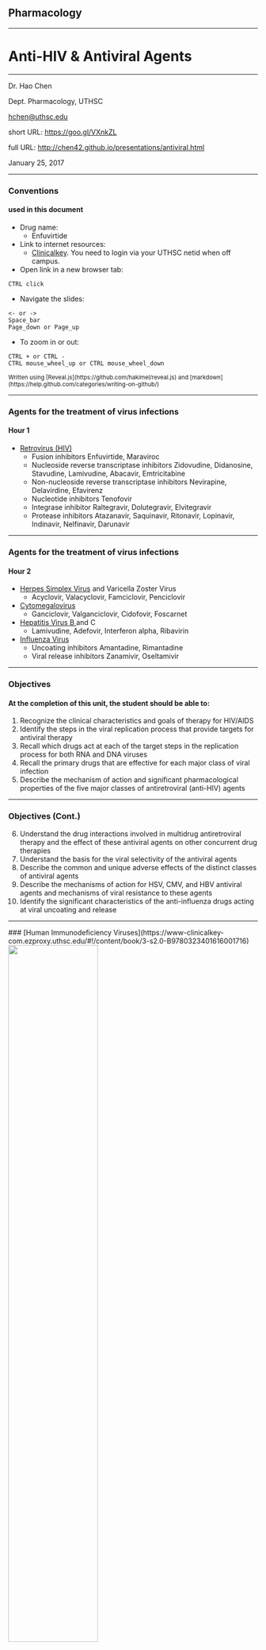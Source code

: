 ## Pharmacology 
----
# Anti-HIV & Antiviral Agents
----

Dr. Hao Chen 

Dept. Pharmacology, UTHSC

hchen@uthsc.edu

short URL: https://goo.gl/VXnkZL

full URL: http://chen42.github.io/presentations/antiviral.html

January 25, 2017

---

### Conventions 
#### used in this document 


* Drug name: 
	* <span id="drug">Enfuvirtide</span>
* Link to internet resources: 
	* [Clinicalkey](https://www-clinicalkey-com.ezproxy.uthsc.edu/#!/). You need to login via your UTHSC netid when off campus. 
* Open link in a new browser tab:
```
CTRL click
```
* Navigate the slides:
```
<- or -> 
Space_bar 
Page_down or Page_up 
```
* To zoom in or out:
``` 
CTRL + or CTRL -
CTRL mouse_wheel_up or CTRL mouse_wheel_down 
```

<small>
Written using [Reveal.js](https://github.com/hakimel/reveal.js) and [markdown](https://help.github.com/categories/writing-on-github/)
</small>


---
### Agents for the treatment of virus infections 
#### Hour 1 
* <a href="#/hiv">Retrovirus (HIV)</a>
	* Fusion inhibitors <span id="drug">Enfuvirtide, Maraviroc</span>
	* Nucleoside reverse transcriptase inhibitors <span id="drug">Zidovudine, Didanosine, Stavudine, Lamivudine, Abacavir, Emtricitabine</span>
	* Non-nucleoside reverse transcriptase inhibitors <span id="drug">Nevirapine, Delavirdine, Efavirenz</span>
	* Nucleotide inhibitors <span id="drug">Tenofovir</span>
	* Integrase inhibitor <span id="drug">Raltegravir, Dolutegravir, Elvitegravir </span>
	* Protease inhibitors <span id="drug"> Atazanavir, Saquinavir, Ritonavir, Lopinavir, Indinavir, Nelfinavir, Darunavir </span> 


---
### Agents for the treatment of virus infections 
#### Hour 2 
* <a href="#/hsv">Herpes Simplex Virus</a> and Varicella Zoster Virus
	* <span id="drug">Acyclovir, Valacyclovir, Famciclovir, Penciclovir</span>
* <a href="#/cmv">Cytomegalovirus</a>
	* <span id="drug">Ganciclovir, Valganciclovir, Cidofovir, Foscarnet</span>
* <a href="#/hbv">Hepatitis Virus B </a>and C
	* <span id="drug"> Lamivudine, Adefovir, Interferon alpha, Ribavirin</span>
* <a href="#/flu">Influenza Virus </a>
	* Uncoating inhibitors <span id="drug"> Amantadine, Rimantadine</span>
	* Viral release inhibitors <span id="drug"> Zanamivir, Oseltamivir</span>


---
### Objectives

#### At the completion of this unit, the student should be able to:
1. Recognize the clinical characteristics and goals of therapy for HIV/AIDS
2. Identify the steps in the viral replication process that provide targets for antiviral therapy
3. Recall which drugs act at each of the target steps in the replication process for both RNA and DNA viruses
4. Recall the primary drugs that are effective for each major class of viral infection
5. Describe the mechanism of action and significant pharmacological properties of the five major classes of antiretroviral (anti-HIV) agents


---
### Objectives (Cont.)

6. Understand the drug interactions involved in multidrug antiretroviral therapy and the effect of these antiviral agents on other concurrent drug therapies
7. Understand the basis for the viral selectivity of the antiviral agents
8. Describe the common and unique adverse effects of the distinct classes of antiviral agents
9. Describe the mechanisms of action for HSV, CMV, and HBV antiviral agents and mechanisms of viral resistance to these agents 
10. Identify the significant characteristics of the anti-influenza drugs acting at viral uncoating and release


---
<section id="hiv">
### [Human Immunodeficiency Viruses](https://www-clinicalkey-com.ezproxy.uthsc.edu/#!/content/book/3-s2.0-B9780323401616001716)
<img src="./images/antiviral/shutterstock_hiv.png" width=60%>

<div id="greyText">
single, positive strand RNA 
<br>
HIV-1 widely distributed, more pathogenic | HIV-2 restricted to Central and West africa
</div>
---

### [AIDS background](https://www-clinicalkey-com.ezproxy.uthsc.edu/#!/content/book/3-s2.0-B978044306752550003X)

1. **Primary infection.** About 90% of patients develop a flu-like illness, which coincides with [seroconversion](https://aidsinfo.nih.gov/education-materials/glossary/648/seroconversion), between 2 and 4 weeks post exposure. Symptoms include, fever, night sweats, sore throat, [lymphadenopathy](https://www-clinicalkey-com.ezproxy.uthsc.edu/#!/content/book/3-s2.0-B978070205035000014X?scrollTo=%23hl0001753), diarrhea. The illness is self-limiting.
2. **Asymptomatic phase.** Of variable duration, from 2 to 10 years. Patients are clinically well, but infectious.
3. **Acquired Immunodeficiency Syndrome (AIDS).** Features:
	* Constitutional disease: 
		* fever, diarrhea, weight loss, skin rashes.
	* Immunodeficiency: 
		* increased susceptibility to [opportunistic infections](https://www-clinicalkey-com.ezproxy.uthsc.edu/#!/content/book/3-s2.0-B978141603618010044X?scrollTo=%23hl0002499)	
	* Neurological disease:
		* [dementia](https://www.ncbi.nlm.nih.gov/pubmed/24938216), [myelopathy](https://www-clinicalkey-com.ezproxy.uthsc.edu/#!/content/book/3-s2.0-B9780323287821004329?scrollTo=%23hl0000547), [peripheral neuropathy](https://www-clinicalkey-com.ezproxy.uthsc.edu/#!/content/book/3-s2.0-B9780323032759100121?scrollTo=%23hl0000789)	
	* Rare malignancies:
		* [Kaposi sarcoma](https://www.clinicalkey.com/#!/content/book/3-s2.0-B9780323401616001431?scrollTo=%23hl0000286), 
		[oral hairy leukoplakia](https://www.clinicalkey.com/#!/content/book/3-s2.0-B9781455750177003779?scrollTo=%23hl0000151), 
		or [lymphoma](https://www.clinicalkey.com/#!/content/book/3-s2.0-B9781455746965000117?scrollTo=%23hl0001298)	

---
### Typical course of an untreated HIV patient

<img src="./images/antiviral/hiv_untreated.png" width=70%>


---
### Current [guideline](https://aidsinfo.nih.gov/guidelines/html/1/adult-and-adolescent-treatment-guidelines/0/)

for

#### The Initiation of Antiretroviral Therapy 

Last updated January 28, 2016

* Antiretroviral therapy (ART) is recommended for all HIV-infected individuals, regardless of CD4 T lymphocyte cell count, to reduce the morbidity and mortality associated with HIV infection (AI) and to
 prevent HIV transmission (AI).
* On a case-by-case basis, ART may be deferred because of clinical and/or psychosocial factors, but therapy should be initiated as soon as possible.

<small>Rating of Recommendations: A = Strong; B = Moderate; C = Optional </small>
<small>Rating of Evidence: I = Data from randomized controlled trials;</small>


[HAART - cART - ART](https://www.verywell.com/cart-hiv-combination-antiretroviral-therapy-48921)

---
### [HIV Lifecycle](https://en.wikipedia.org/wiki/Discovery_and_development_of_HIV-protease_inhibitors#Life_cycle_of_HIV)
![](./images/antiviral/hiv_replication_narrow.png)
1. *Initiation*: attachment, penetration, uncoating
2. *Replication*: genome synthesis, RNA production, protein synthesis
3. *Release*: assembly, maturation, exit from cell
---

### HIV Life Cycle 

<iframe width="600" height="400" src="https://www.youtube.com/embed/eS1GODinO8w" frameborder="0" allowfullscreen></iframe>


---
### Fusion inhibitors
[Enfuvirtide (Fuzeon, T20)](https://www-clinicalkey-com.ezproxy.uthsc.edu/#!/content/drug_monograph/6-s2.0-2752)


<div id="left50"> 
**[Structure](https://www.drugbank.ca/drugs/DB00109)**
<Br>
	Enfuvir<font color="darkred">tide</font> is a 36 amino acid synthetic pep<font color="darkred">tide</font>. 
	
<p>

**Mechanism of action** <br>
	Binds to [gp41](https://en.wikipedia.org/wiki/Gp41#Function) of the viral envelope; prevents conformational change and impedes the fusion of the viral and host cell membranes. 
</div>

<div id="right50">

![](./images/antiviral/coreceptor.jpg)

</div>	

<div id="full"> 

** Recommendations for use** <br>

Not part of 1st line ART (due to the self-injection method, injection site reaction, and high cost). Reserved as salvage therapy for treatment resistant patients. Prophylasis after occupational HIV exposure. 

</div>

---
### Enfuvirtide 
* [ADME](https://en.wikipedia.org/wiki/ADME)
	* Administered subcutaneously (synthetic peptide)
	* Bound to plasma protein
	* Metabolized by proteolytic hydrolysis
	* T&frac12; = 4 h 
* Adverse effect
	* Injection-site pain or infection 
	* Hypersensitivity reaction (rash, fever, peripheral edema, acute respiratory distress, etc.) 
	* Initial report of increased bacterial pneumonia (but no longer significant after adjusting for monitoring duration)
* Resistance 
	* gp41 mutations may develop when drug is given at suboptimal doses as monotherapy; No cross-resistance with other HIV Agents
	* Ineffective for HIV-2


---
### Fusion inhibitors

[Maraviroc (<font color="orange">Sel</font>z<font color="darkred">entry</font>) ](https://www-clinicalkey-com.ezproxy.uthsc.edu/#!/content/drug_monograph/6-s2.0-3567)


<div id="right50">

![](./images/antiviral/coreceptor.jpg)

</div>	

<div id="left50">
**Mechanism of action** <br>

[Chemokine](https://www.ncbi.nlm.nih.gov/pubmed/7548618) receptor 5 antagonist<br>
Binds to CCR5 co-receptor<br>
Prevents virus from entering the host cell <br>
<p> 
**ADME** <br>
	Oral<br>
	Substrate for both [CYP3A4](https://en.wikipedia.org/wiki/CYP3A4#Function) and [P-glycoprotein](https://en.wikipedia.org/wiki/P-glycoprotein) <br>
	T&frac12;=14~18 h<br>
	Both urine and feces
</div>

---
### Maraviroc (Selzentry)
 
* Indication
	* Treatment of CCR5-tropic HIV-1 (not CXCR4)
	* Coreceptor (i.e. CCR5 vs CXCR4) tropism assay must be performed 
	* In combination for patients failing other antiretroviral drugs
* Adverse effects
	* Rash
	* Elevated hepatic enzyme, hepatitis 
	* Systemic allergic reaction, cough, fever 
	* Myocardial infarction or ischemia (1.3%) 
* Drug interactions
	* CYP3A inhibitors or inducers
		* Reduce dosage when <span id="drug"> ritonavir </span> or <span id="drug"> cobicistat </span> is coadministered 
		* Increase dosage with <span id="drug"> efavirenz </span> 

---
### [Nucleoside Reverse Transcriptase Inhibitors (NRTIs)](https://www-clinicalkey-com.ezproxy.uthsc.edu/#!/content/book/3-s2.0-B9781455702824000435?scrollTo=%23hl0000874)

* NRTIs
	* <span id="drug">Zidovudine</span> (Retrovir, azidothymidine [ZVD], Apo-Zidovudine, Novo-AZT)
	* <span id="drug">Stavudine</span> (Zerit, D4T)
	* <span id="drug">Didanosine</span> (Videx, dideoxyinosine, ddI)
	* <span id="drug">Abacavir</span> (Ziagen, ABC)
	* <span id="drug">Lamivudine</span> (Epivir, 3TC)
	* <span id="drug">Emtricitabine</span> (Emtriva, FTC)

---
### Mechanisms of Action - NRTIs 

<div id="right50">
<img align="right" src ="./images/antiviral/hiv_NRT.png" width=80%> 
</div>
<div id="left50">
* Analogs of naturally occurring nucleosides
* Converted to their active triphosphate metabolites (i.e. a nucleotide) by host cell kinases
* Competitive inhibitor of viral reverse transcriptase
* Cause DNA chain termination 
* Also inhibit host cell DNA polymerase
</id>


---
### mechanism of action - NRTIs 
<iframe width="560" height="315" src="https://www.youtube.com/embed/cC9kyoAo1ac?start=30&list=PLMO1589WRspykVPiy6SgKi3OPKbe9b0El" frameborder="0" allowfullscreen></iframe>


---
### NRTIs

* [Zidovudine](https://www-clinicalkey-com.ezproxy.uthsc.edu/#!/content/drug_monograph/6-s2.0-653) (ZDV, AZT), [Stavudine](https://www-clinicalkey-com.ezproxy.uthsc.edu/#!/content/drug_monograph/6-s2.0-573) 
	* Analogs of pyrimidine nucleoside (T) 
	* Phosphorylated to active triphosphate forms
	* Competes with deoxythymidine triphosphate for incorporation into DNA
* [Didanosine](https://www-clinicalkey-com.ezproxy.uthsc.edu/#!/content/drug_monograph/6-s2.0-186) (ddI)
	* Analog of purine nucleosides (A, G)
	* Active 2',3'-dideoxyadenosine 5'-triphosphate (ddATP) competes with cellular deoxyadenosine triphosphate for incorporation into viral DNA
* [Lamivudine ](https://www-clinicalkey-com.ezproxy.uthsc.edu/#!/content/drug_monograph/6-s2.0-339) (3TC), [Emtricitabine](https://www-clinicalkey-com.ezproxy.uthsc.edu/#!/content/drug_monograph/6-s2.0-2465) 
	* Analogs of pyrimidine nucleoside (C)
* [Abacavir](https://www-clinicalkey-com.ezproxy.uthsc.edu/#!/content/drug_monograph/6-s2.0-2332)
	* Analog of purine nucleosides (G) 


---
### Nucleoside Reverse Transcriptase Inhibitors (NRTIs)
* Indications
	* First line treatment of HIV infection as components of ART 
	* Prevent acute infection of susceptible cells
	* Little effect on cells already infected by HIV
	* <span id="drug"> Zidovudine </span> 
		* Only NRTI shown to reduce perinatal HIV transmission
* Resistance
	* Drugs select for different mutations of the reverse transcriptase gene at the level of specific codons 


---
### Pharmacological Properties of NRTIs
* Good oral absorption
* Crosses blood-brain barrier
* Metabolism plays limited role in clearance 
* Excreted unchanged in urine, except:
	* <span id="drug"> Zidovudine </span> is metabolized to glucoronide
	* <span id="drug"> Abacavir </span> metabolized by alcohol dehydrogenase
* <span id="drug"> Didanosine </span> is acid labile
	* Take 1/2 h before or 2 h after meals
	* Choose extended release formulation 
	* Others taken without regard to meals
	

---
<section id="nrtipk">
### Pharmacokinetics of NRTIs

| Parameter | Zidovudine | Lamivudine | Stavudine | Didanosine | Abacavir |
|---|---|---|---|---|---|
|Oral bioavailability, %| 60 | 80 | 80-90| 40 | > 70 | 
|Effect of meals on AUC| &darr; 24 (high fat) | &mdash; | &mdash; | &darr; 50% (acidity) | &mdash; | 
|Plasma t&frac12; emlim, h| 0.8-1.9 | 5-7 | 1.4 | 1.0 | 0.8-1.5| 
|Intracellular T&frac12;elim, triphosphate, h| 3-4 | 12 | 3.5 | 8-24 | 3 | 
|Plasma protein binding, %| 20-38 | < 35 | < 5 | < 5 | 50 | 
|Metabolism, %| 60-80 <br> glucuronidation | 20-30 | 80 | 50 <br>(purine metabolism) | > 80 | 
|Renal excretion, %, parent drug| 15 | 70 | 40 | 20-50 | < 5 |
||

AUC, area under plasma conc.-time curve; T&frac12;elim, half-life of elimination; &darr;, decrease; &mdash;, no effect 

---

### Adverse Effects of NRTIs
* Common toxicities
	* Rash; Gastrointestinal distress
	* [Lactic acidosis](https://aidsinfo.nih.gov/education-materials/fact-sheets/22/68/hiv-and-lactic-acidosis), [hepatic steatosis](http://medical-dictionary.thefreedictionary.com/Hepatic+steatosis) 
		* higher incidence with <span id="drug"> stavudine 
	* [Lipodystrophy](https://www.ncbi.nlm.nih.gov/PubMed/10509567): fat loss and/or buildup or both. 
		* Including central obesity, dorsocervical fat enlargement ([buffalo hump](https://www.clinicalkey.com/#!/content/medline/2-s2.0-9525364), peripheral wasting, accumulation of facial fat, [lipomas](http://www.mayoclinic.org/diseases-conditions/lipoma/basics/definition/con-20024646), breast enlargement, [gynecomastia](http://www.mayoclinic.org/diseases-conditions/gynecomastia/home/ovc-20257576)
		* Most common with <span id="drug"> stavudine </span> and <span id="drug"> zidovudine </span> 

---

### <a href="#/adverse/">Adverse Effects </a>of NRTIs
 
* Unique toxicities
	* <span id="drug">Zidovudine</span>: bone marrow suppression; anemia, neutropenia; myopathy (mt DNA); 
	* <span id="drug">Didanosine</span>: pancreatitis, exacerbates peripheral neuropathy 
	* <span id="drug">Stavudine </span>: pancreatitis, exacerbates peripheral neuropathy
		* avoid co-administration with didanosine or zidovudine 
	* <span id="drug">Abacavir</span>: hypersensitivity reaction due to genetic predisposition (multi-organ autoimmune response, potentially life threatening) 
		* HLA-B\*5701 screening before starting therapy
	* <span id="drug"> Emtricitabine </span>: psychiatir reactions, depression, dizziness, insomnia



---

### Drug Interactions of NRTIs
 
* <span id="drug"> Zidovudine </span> 
	* Avoid co-administration bone marrow suppressive drugs
		* <span id="drug">Ganciclovir, interferon alpha, dapsone, flucytosine, vincristine, vinblastine</span>
	* Antagonism with <span id="drug">Stavudine</span> [PubMed](https://www.ncbi.nlm.nih.gov/pubmed/10882616)
* <span id="drug"> Didanosine </span>
	* Some drugs can augment the neuropathy and pancreatitis 
		* <span id="drug">Ethambutol, isoniazid, vincristine, cis-platin </span>
		* <span id="drug">Stavudine </span>
	* Avoid use of <span id="drug"> didanosine </span> with <span id="drug"> stavudine / tenofovir </span> due to an increased toxicity risk and higher rates of early [virologic failure](https://aidsinfo.nih.gov/education-materials/glossary/879/virologic-failure) | [details](https://aidsinfo.nih.gov/guidelines/html/1/adult-and-adolescent-arv-guidelines/15/virologic-failure)
	* <span id="drug">Ganciclovir </span> increases plasma concentration; monitor for toxicity 
	* <span id="drug">Methadone </span> decreases plasma levels by ~60%; dosage adjustment needed


---

### Drug Interactions of NRTIs

* <span id="drug"> Stavudine </span> 
	* Augment the neuropathy and pancreatitis with <span id="drug"> didanosine, Bortezomib </span>(myeloma), <span id="drug"> Zalcitabine </span> 
	* <span id="drug"> Zidovudine </span> inhibits the phosphorylation of <span id="drug"> stavudine </span> . For women receiving a stavudine-containing regimen, discontinue stavudine during labor while intravenous zidovudine is being administered.
* <span id="drug"> Abacavir </span> 
	* Ethanol significantly increases plasma levels (alcohol dehydrogenase)

---

### NRTIs in brief

* Indications 
	* First line treatment of HIV as part of ART
* Mechanism of action 
	* Inhibit viral reverse transcriptase
* Resistance 
	* Mutations in reverse transcriptase gene
* ADME 
	* Well absorbed by the GI tract; good oral bioavailability
	* Excreted unchanged by the kidney; except
		* <span id="drug"> zidovudine </span> (metabolized into glucoronide)
		* <span id="drug"> Abacavir </span> (metabolized by alcohol dehydrogenase)

---

### NRTIs in brief
* Adverse effects
	* All cause GI distress
	* Lactic acidosis with hepatic steatosis due to mitochondrial toxicity 
* Drug-Drug interactions
	* Can be severe due to synergistic effects on myelosuppression and peripheral neuropathy

---
### Nucleo<font color="darkorange">t</font>ide Reverse Transcriptase Inhibitor

[Tenofovir disoproxil (Viread)](https://www-clinicalkey-com.ezproxy.uthsc.edu/#!/content/drug_monograph/6-s2.0-2477)

* Properties
	* <span id="drug"> Tenofovir disoproxil </span> is a prodrug. It is hydrolyzed to release tenofovir
	* Tenofovir is an analogue of adenosine- <font color="darkorange">5'-monophosphate </font>
	* Requires two intracellular phosphorylation steps for activation
	* Weak inhibitor of mammalian DNA and mt polymerase
	* Included in many first-line ART regimens
	* Also indicated for hepatitis B 
* Mechanism of action
	* Inhibits viral reverse transcriptase by chain termination
* Resistance
	* Does not select new mutations
	* Cross resistance with preexisting <span id="drug"> zidovudine </span> associated mutations
	* Not effected by <span id="drug"> lamivudine-abacavir </span> associated mutations

---
### Tenofovir

* Administration
	* Once daily dosing
	* Increased bioavailability taken with a high fat meal
* Metabolism
	* Substrate of P-glycoprotein 
	* Not substrate for P450
	* T&frac12; = 17 h 
* Adverse effect 
	* Most commonly in clinical trials: nausea, vomiting, diarrhea, [flatulence](https://www-clinicalkey-com.ezproxy.uthsc.edu/#!/content/book/3-s2.0-B9781455770052000676?scrollTo=%23hl0000349), abdominal pain, dyspepsia, and anorexia with weight loss.
	* Increases <span id="drug"> didanosine </span> concentration: pancreatitis and neuropathy.
	* Exacerbates renal impairment 


---
### tenofovir disoproxil and emtricitabine
#### (Truvada)

* Better than Abacavir-Lamivudine for initial therapy 
	* Extending time to virologic failure and first adverse event 
	* [NEJM Dec 3 2009](https://www.ncbi.nlm.nih.gov/pubmed/?term=19952143)
* Effective as antiretroviral chemoprophylaxis before exposure
	* [NEJM Dec 30 2010](https://www.ncbi.nlm.nih.gov/pubmed/21091279)
* <a href="#/recommend">Recommended for treatment naive patients</a>
---

### Non Nucleoside Reverse Transcriptase Inhibitors (NNRTIs)

[Delavirdine (Rescriptor)](https://www.clinicalkey.com/#!/content/drug_monograph/6-s2.0-700)
 || [Nevirapine (Viramune)](https://www.clinicalkey.com/#!/content/drug_monograph/6-s2.0-432)
|| [Efavirenz (Sustiva)](https://www.clinicalkey.com/#!/content/drug_monograph/6-s2.0-2244)

* Indications
	* HIV-1 infections
		* Do not have significant activity against HIV-2
* Mechanism of action
	* Bind directly to a hydrophobic pocket of the reverse transcriptase 
	* Induce conformational change in active site and block enzyme activity
	* Do not require intracellular phosphorylation for activity
* Resistance
	* Resistant HIV emerges rapidly when used as monotherapy.
	* Each drug selects for different mutations of the RT gene at the level of specific codons. 

---

### NNRTIs

<iframe width="560" height="315" src="https://www.youtube.com/embed/RUUyd5bE9vQ?start=93&stop=150" frameborder="0" allowfullscreen></iframe>

---

### NNRTIs

* ADME
	* Excellent oral absorption.
	* Highly bound to plasma proteins.
	* Metabolized by the cytochrome P-450 system
		* Drug interactions are significant
	* Excreted through the urines as glucuronide conjugates. 
	* <span id="drug"> Delavirdine </span>: CYP3A4 inhibitor
		* Increases PIs, rifabutin, clarithromycin, methadone and ethinyl estradiol plasma levels
	* <span id="drug"> Efavirenz </span> and <span id="drug"> Nevirapine </span>: CYP3A4 inducer
		* Reduces PIs, rifabutin, clarithromycin, methadone and ethinyl estradiol plasma levels


---

### NNRTIs Pharmacokinetics

|Parameter| DELAVIRDINE | NEVIRAPINE\* | EFAVIRENZ\*| 
|---|---|---|---|
|Oral bioavailability, % | 85 | 90 | 50 | 
|Plasma T&frac12; elim h | 2-11 | 25-30 | 40-50|
|Plasma protein binding, % | 98 | 60 | 99| 
|Metabolism | Hepatic | Hepatic | Hepatic | 
|Renal excretion, parent drug, % | < 3 | < 3 | < 3|
|Autoinduction of metabolism | No | Yes | Yes |
|CYP3A modulation | Inhibitor | Inducer | Inducer 
||
\* values after multible doses. T&frac12; elim, half-life of elimination 


---
### <a href="#/adverse">Adverse effects</a> of NNRTIs

* Common toxicities
	* Maculopapular rashes in the trunk and extremities
* Unique toxicities 
	* <span id="drug"> Nevirapine </span> 
		* Fever, fatigue, headache, drowsiness, nausea
		* Hepatotoxicity 	
			* elevated liver enzymes 
			* fulminant cholestatic hepatitis, hepatic necrosis, and hepatic failure
	* <span id="drug"> Efavirenz </span> 
		* Penetrate the blood brain barrier 
		* Neuropsychiatric (headache, dizziness, abnormal dreams, psychosis, suicidal ideation)
		* Teratogenic in nonhuman primates ([Pregnancy Category D](https://en.wikipedia.org/wiki/Pregnancy_category))
		* Hepatotoxicity 
 
---
### NNRTIs in brief

* Indications
	* Treatment of HIV infection as part of combination therapy
	* Not effective against HIV-2
* Mechanism of action 
	* Inhibit viral reverse transcriptase
* Resistance
	* Mutations in viral reverse transcriptase
* ADME
	* Well absorbed by the GI tract
	* Good oral bioavailability
	* Metabolized in the liver 	
	* Excreted in the urine as glucoronidated metabolites
* Adverse effects
	* All NNRTIs cause rash

---
### Integrase Inhibitor

[Raltegravir (Isentress)](https://www-clinicalkey-com.ezproxy.uthsc.edu/#!/content/drug_monograph/6-s2.0-3572)  || [Dolutegravir (Tivicay)](https://www-clinicalkey-com.ezproxy.uthsc.edu/#!/content/drug_monograph/6-s2.0-3823) || [Elvitegravir (Vitekta)](https://www-clinicalkey-com.ezproxy.uthsc.edu/#!/content/drug_monograph/6-s2.0-3928)

<div id="right20">
![](./images/antiviral/hiv_integration.png)
</div>
<div id="left80">
**Mechanism of action**<br>
	Inhibits HIV-1 integrase enzyme <br>
	Prevents insertion of viral DNA into host genome <p>
**ADME**<br>
	Oral <br>
	Glucuronidation and by CYP3A<br>
	Feces and urine <p>
**Resistance**<br>
	<span id="drug"> Dolutegravir </span> has less resistance overlap with <span id="drug"> Raltegravir </span> than does <span id="drug"> elvitegravir </span> . 
</div>
---
### Integrase Inhibitor 

* Indication
	* <span id="drug"> Dolutegravir </span> or <span id="drug"> Elvitegravir </span> is <a href="#/recommend">recommended</a> for naive patients as part of combination ART 
* Adverse effects
	* Diarrhea, nausea, headache, and fever
	* Hypersensitivity to <span id="drug"> Dolutegravir </span> include serious rash, blisters/peeling of skin, hepatitis, facial edema, angioedema, difficulty breathing, or eosinophilia.
* Drug interactions
	* Not inducer, inhibitor or substrate of CYP3A4
	* Metabolized by UDP glucuronosyltransferase (UGT)
	* <span id="drug"> Rifampin </span> (antibiotic) induces UGT, thus requires higher <span id="drug"> Raltegravir / Dolutegravir </span> dose


---
### Protease Inhibitors, PIs
<div id="left50">
[Indi<u>navir</u> (Crixivan)](https://www-clinicalkey-com.ezproxy.uthsc.edu/#!/content/book/3-s2.0-B9780323401616001303?scrollTo=%23hl0001350)
<br>
[Nelfi<u>navir</u> (Viracept)](https://www.clinicalkey.com/#!/content/drug_monograph/6-s2.0-764)
<br>
[Saqui<u>navir</u> (Fortovase)](https://www.clinicalkey.com/#!/content/drug_monograph/6-s2.0-556)
<br>
[Fosampre<u>navir</u> (Lexiva)](https://www-clinicalkey-com.ezproxy.uthsc.edu/#!/content/book/3-s2.0-B9780323401616001303?scrollTo=%23hl0001368)
<br>
[Rito<u>navir</u> (Norvir)](https://www.clinicalkey.com/#!/content/drug_monograph/6-s2.0-551)
<br>
[Daru<u>navir</u> (Prezista)](https://www-clinicalkey-com.ezproxy.uthsc.edu/#!/content/drug_monograph/6-s2.0-3515)

<br>
PIs can be peptidomimetic (structural similarities to the cleavage site of HIV polyproteins) or not (<span id="drug"> nelfinavir </span> ).
</div>

<div id="right50">
<iframe width="560" height="315" src="https://www.youtube.com/embed/MK2r8J7SCSg?start=20&amp;stop=60" frameborder="0" allowfullscreen></iframe>
</div>


---
### Protease Inhibitors
* Indications
	* Treatment of HIV as part of combination therapy
	* Most effective ART available
	* Effective in both acutely and chronic HIV-1 infected cells
	* Effective in monocytes and macrophages 
		* Not affected by RT inhibitors
	* Early stages of HIV-1 replication cycle not affected
* Mechanism of Action
	* Selective, competitive inhibitors of HIV proteases
	* Bind reversibly to protease active site
	* Prevent cleavage of polyprotein and block viral maturation
* Resistance
	* Each drug selects for different mutations in protease gene at level of specific codons
 
---
### Protease inhibitors

* ADME
	* Oral absorption varies
	* Bind extensively to plasma proteins
	* Metabolized by cytochrome P-450 system
		* Concurrent use of potent P-450 inducer (e.g. <span id="drug"> rifampin </span> ) leads to decreased PI concentration
	* Renal excretion is minimal
		* No adjustments needed for renal dysfunctions
	* Potent inhibitors of CYP3A4
		* <span id="drug"> Ritonavir </span> used to increase (i.e. "boost") plasma concentration of other PIs except <span id="drug"> nelfinavir </span> 
		* Toxic adverse effects related to drug accumulation due to PI-mediated inhibition of hepatic P450 system
		 

---
### protease inhibitors 
#### Pharmacokinetics
|Parameter| Amprenavir | Indinavir | Nelfinavir | Ritonavir | Saquinavir | Lopinavir| Darunavir| 
|---|---|---|---|---|---|---|
|Oral bioavailability, % | 35-90 | 60-65 | 20-80|65-70|12|?| 80&dagger;| 
|Effect of meal on AUC|&darr; 21%<br> high fat | &darr; 77% <br>high fat| &uarr; 200-300% | &uarr; 15% <br>capsule | &uarr; 600% | &uarr; 130% high fat| &uarr; 40%|
|Plasma T&frac12;elim, h| 7-11 |1.5-2| 3.5-5|3-5|7-12|6-8| 7-15| 
|Plasma protein binding, %| 90|60|98|98-99| 98|98-99| 95|
|Metabolism|CYP3A4|CYP3A4| CYP3A4 <br> CYP2C19| CYP3A4| CYP3A4| CYP3A4| CYP3A4|
|Autoinduction of metabolism|No |No|Yes|Yes|No|Yes| No| 
|Renal Excreted, % parent drug| < 3 | 11 | 1-2|3.5 |< 3|< 3| 14 |
|Inhibition of CYP3A4|++|++|++|++++|+|+++| ++ |
||

Abbreviation: AUC, area under plasma concentration-time curve; T&frac12;elim, half-life of elimination; &uarr;, increase; &darr; decrease;
<span id="drug"> Saquinavir </span> data refer to soft-gel capsule formulation. 
<span id="drug"> Lopinavir</span> refers to coformulation with <span id="drug"> ritonavir </span> 
<br> &dagger; Coadministered with <span id="drug"> ritonavir </span> 

---

### Protease inhibitors
#### Drug interactions 

* <span id="drug"> Carbamazepine</span> 
	* (treat epilepsy) lower <span id="drug"> indinavir </span> AUC and potentially other PIs
* <span id="drug"> Ketoconazole </span> 
	* (antifugal) upregulates PIs AUC
* <span id="drug"> Sildenafil </span> 
	* (vasodilator) AUC augmented by PIs
* <span id="drug"> Methadone </span>
	* (addiction treatment) AUC reduced by <span id="drug"> ritonavir / lopinavir </span> 
* Oral contraceptive AUC reduced by PIs
	* <span id="drug"> Indinavir </span> is exception


---

### Protease inhibitors
#### Common Adverse Effects
* Hyperlipidemia 
	* May be more dramatic with <span id="drug"> ritonavir </span> due to interference in lipid metabolism. 
* Insulin resistance and diabetes
* [Lipodystrophy](https://www.ncbi.nlm.nih.gov/PubMed/9652687)
	* Including central obesity, dorsocervical fat enlargement ([buffalo hump](https://www.clinicalkey.com/#!/content/medline/2-s2.0-9525364), peripheral wasting, accumulation of facial fat, [lipomas](http://www.mayoclinic.org/diseases-conditions/lipoma/basics/definition/con-20024646), breast enlargement, [gynecomastia](http://www.mayoclinic.org/diseases-conditions/gynecomastia/home/ovc-20257576)
* Elevated liver function
* Possible increased bleeding risk in [hemophilics](https://www-clinicalkey-com.ezproxy.uthsc.edu/#!/content/medical_topic/21-s2.0-1014697)

---

### Protease inhibitors
#### Specific Adverse Effects 
* Ritonavir 
	* Hepatotoxicity at high doses
* Indinavir
	* [Nephrolithiasis/urolithiasis](https://www-clinicalkey-com.ezproxy.uthsc.edu/#!/content/book/3-s2.0-B9780323280488008241): patients should drink 2 liters/day
	* [Alopecia](https://www-clinicalkey-com.ezproxy.uthsc.edu/#!/content/medical_topic/21-s2.0-1014848) 
* Atazanavir
	* Hyperbilirubinemia due to inhibition of UDP glucoronosyl transferase 
		* An enzyme that catalyzes bilirubin conjugation 
		* Jaundice developed in 11% patients during clinical trials

---

### Darunavir

* Achieves faster virologic response than control PIs. 
* <a href="#/recommend">Recommended</a> for treatment-naive patients
* Can be used to treat patients resist to other PIs. 
	* <span id="drug"> darunavir </span> displays a < 10-fold decreased susceptibility against 90% of HIV-1 isolates resistant to <span id="drug"> amprenavir, atazanavir, indinavir, lopinavir, nelfinavir, ritonavir, saquinavir, </span> and/or <span id="drug"> tipranavir </span> . 	
* Must be used in combination in an antiviral regimen.
	* requires an enhancer (i.e. low does <span id="drug"> ritonavir </span> ) 

---

### Protease Inhibitors 
#### in brief

* Indications
	* Treatment of HIV infection as part of combination therapy
* Mechanism of act 
	* Inhibition of HIV protease
* Resistance
	* Mutations of the protease gene 
		*	<span id="drug"> Indinavir, ritonavir </span> and <span id="drug"> lopinavir </span> acquire more mutations than other PIs
* ADME
	* Poor systemic bioavailability (need 'boost')
	* All PIs metabolized in liver by P450 enzymes
* Adverse effects
	* GI distress, diarrhea and vomiting
	* Increase bleeding hemophilia A or B
	* Hyperglycemia, insulin resistance and hyperlipidemia
	* Fat wasting, reaccumulation, and redistribution -- lipodystropy
* Drug interactions
	* Can be severe due to effects on P450 enzymes

---

### Antiretroviral Drug Selectivity

* NRTIs
	* Once phosphorylated by cellular kinases have greater affinity for viral reverse transcriptase than for cellular DNA polymerases.
* NNRTIs
	* Do not undergo phosphorylation
	* Have greater affinity for viral reverse transcriptase than for cellular DNA polymerases
* PIs
	* Greater affinity for HIV aspartyl protease than for human protease.

---
<section id="recommend">
### [Current Recommendations](https://aidsinfo.nih.gov/guidelines)
#### treatment-naive patients

* Integrase inhibitor-based regimens 	
	* <span id="drug"> Dolutegravir / abacavir / lamivudine </span> only for HLA-B\*5701 negative patients 
	* <span id="drug"> Dolutegravir </span> and 
		* <span id="drug"> tenofovir disoproxil fumarate /emtricitabine </span> 
		* <span id="drug"> tenofovir alafenamide / emtricitabine </span> 
	* <span id="drug"> Elvitegravir / [cobicistat](https://www-clinicalkey-com.ezproxy.uthsc.edu/#!/content/drug_monograph/6-s2.0-3929) / tenofovir alafenamide / emtricitabine </span> 
	* <span id="drug"> Elvitegravir / cobicistat / tenofovir disoproxil fumarate / emtricitabine </span> 
	* <span id="drug"> Raltegravir </span> and 
		* <span id="drug"> tenofovir disoproxil fumarate / emtricitabine </span> 
		* <span id="drug"> tenofovir alafenamide / emtricitabine </span> 
* Protease Inhibitor-Based Regimens
	* <span id="drug"> Darunavir / ritonavir </span> and
		* <span id="drug"> tenofovir disoproxil fumarate / emtricitabine </span> 
		* <span id="drug"> tenofovir alafenamide / emtricitabine </span> 

---

#### Agents to treat
<div id="greyText">
Herpes Simplex Virus (HSV) || Varicella Zoster Virus (VZV) || Cytomegalovirus (CMV)
</div>

|Virus| Disease| 
|---|---|
|[Herpes simplex virus](https://www-clinicalkey-com.ezproxy.uthsc.edu/#!/content/book/3-s2.0-B9780323401616001388) | herpes genitalis | 
|| herpes labialis | 
|| herpetic keratoconjunctivitis |
|| herpetic encephalitis|
|[Varicella-zoster virus](https://www-clinicalkey-com.ezproxy.uthsc.edu/#!/content/book/3-s2.0-B9781455775668002532) | chickenpox (varicella)|
|| shingles (herpes zostr)|
|[Cytomegalovirus](https://www-clinicalkey-com.ezproxy.uthsc.edu/#!/content/book/3-s2.0-B9780323401616001406) | retinitis &dagger;| 
|| esophagitis &dagger;| 
||
&dagger; most often in immunocompromised (e.g. AIDS) patients.

---

<section id="hsv">

### Herpes Simplex virus

<img src="./images/antiviral/shutterstock_hsv.png" width=60%>

<div id="greyText">
Double stranded DNA virus
</div>

---

[Microbiology](https://www-clinicalkey-com.ezproxy.uthsc.edu/#!/content/book/3-s2.0-B9780323401616001388?scrollTo=%23s0010) of HSV

<img src="./images/antiviral/dna_virus.png" width=70%>


---
### Nucleoside Analogs

<div id="left50">

<ul>
<li><span id="drug">Acyclovir</span> (Zovirax)
<li><span id="drug">Valcyclovir</span> (Valtrex)
<li><span id="drug">Penciclovir</span> (Denavir)
<li><span id="drug">Famciclovir</span> (Famvir)
<li><span id="drug">Ganciclovir</span> (Cytovene)
<li><span id="drug">Valganciclovir</span> (Valcyte)
<li><span id="drug">Cidofovir</span> (Vistide)
<li><span id="drug">Foscarnet</span> (Foscavir)
</ul>
</div>

<div id="right50">
<ul>
<li> Mechanism of action 
<ul><li> Inactivation of viral DNA polymerase through direct binding and competition for dNTPs.
<li> Inducing viral DNA chain termination 
</ul>
</div>


---


#### Mechanisms of Acitvation of Nucleoside Analogs

<img src="./images/antiviral/nucleoside_activation.png" width=40%>

---

### Nucleoside analogues

* Resistance: 
	* Mutated viral DNA polymerase 
	* Absence of viral thymidine kinase (TK) 
	* Altered viral TK substrate specificity
* Drug selectivity:
	* The virus in infected cells activates the drug to an active form
		* Uninfected cell does not activate drug.
	* Preferential affinity of acyclovir triphosphate for viral DNA polymerase rather than cellular enzyme. 
	

---

### Acyclovir 
#### [Valacyclovir](https://www-clinicalkey-com.ezproxy.uthsc.edu/#!/content/drug_monograph/6-s2.0-636) (L-valyl ester prodrug of acyclovir)
	

* Mechanism of action 
	* <span id="drug"> acyclovir </span> is phosphorylated intracellularly by viral thymidine kinases (TK), then by cellular kinases to the triphosphate state, which terminates DNA replication when incorported into the viral DNA. 
	* Only effective against actively replicating virus. Does not eliminate the viral genome. 
* ADME
	* <span id="drug"> acyclovir </span> has low <a href="#/hsvpk">oral bioavailability</a> (10-20%). 
	* <span id="drug"> Valacyclovir </span> is hydrolyzed to acyclovir in intestine or liver. Increase bioavailability (3.3 - 5 X) 
	* T&frac12;= 2.5-3.3 h 
* Indication
	* HSV keratitis, herpes labialis, genital herpes, HSV encephalitis
	* VZV 
	* CMV-positive bone marrow transplant recipients
* Adverse effects
	* Headache, nausea, diarrhea
	* Following high IV dose
		* Reversible renal dysfunction (crystalline nephropathy)
		* Neurologic toxicity (tremors, delirium, seizures)
---

### Penciclovir
#### [Famciclovir](https://www-clinicalkey-com.ezproxy.uthsc.edu/#!/content/drug_monograph/6-s2.0-240) (diacetyl ester prodrug)


* ADME
	* <span id="drug"> Penciclovir </span> is for topical application only.
	* <span id="drug"> Famciclovir </span> is oral, has longer intracellular <a href="#/hsvpk">half-life</a> than <span id="drug"> Acyclovir </span>, but with lower affinity for the viral enzyme 
* Mechanism of action 
	* Competitive inhibition of viral DNA polymerase
* Indications
	* Oral alternative to Acyclovir
	* Effective against HBV following liver transplant
* Adverse effects
	* Well tolerated
	* Headaches, nausea, diarrhea

---
<section id="cmv">
### Cytomegalovirus

<img src="./images/antiviral/cmv.jpg" width=60%>

<div id="greyText">
Double stranded DNA virus
</div>

---

### Ganciclovir
#### [Valganciclovir](https://www-clinicalkey-com.ezproxy.uthsc.edu/#!/content/drug_monograph/6-s2.0-2584) (L-valyl ester prodrug)


* ADME
	* <span id="drug"> Valganciclovir </span> is hydrolyzed by esterases following oral administration to <span id="drug"> ganciclovir </span> 
* Indications
	* CMV retinitis in AIDS patients
		* Activity 100 x greater than <span id="drug"> Acyclovir </span> 
	* CMV prophylaxis - oral
* <a href="#/adverse">Adverse effects</a>
	* Bone marrow suppression, neutropenia, anemia, 
* Drug Interactions
	* Increase the concentration of <span id="drug"> didanosine </span> 

---

### [Cidofovir](https://www-clinicalkey-com.ezproxy.uthsc.edu/#!/content/drug_monograph/6-s2.0-125)

* Mechanism of action 
	* Cytidine nucleo<font color="darkorange">t</font>ide analog
	* Not phosphorylated by viral TK
	* Inhibits herpervirus DNA polymerase >> human DNA polymerase
* ADME	
	* <a href="#/hsvpk">Once weekly </a> dosing
* Indications
	* <span id="drug"> Ganciclovir, foscarnet, </span> and <span id="drug"> acyclovir </span> -resistant CMV strains	
	* <span id="drug"> cidofovir </span> i.v. delays progression of CMV retinitis in HIV+ patients
* <a href="#/adverse"> Adverse effects</a>
	* Nephrotoxicity, neutropeina, ocular hypotony, alopecia
	* Potential human carcinogen
	

---

### [Foscarnet](https://www-clinicalkey-com.ezproxy.uthsc.edu/#!/content/drug_monograph/6-s2.0-267)
#### Non-nucleoside Anti-HSV Agent

* Mechanism of Action
	* Inorganic pyro<font color="darkorange">phos</font>phate analog
	* Inhibits HSV DNA polymerase and HIV-1 RT
	* Binds to pyrophosphate binding site of polymerase
	* Inhibits cleavage of pyrophosphate from deoxyribonucleotide triphosphate (dNTP)
	* Blocks viral DNA synthesis
* Indications
	* Nucleoside-resistant HSV, VZV, and CMV infections
	* Effective in CMV retinitis, and acyclovir and ganciclovir-resistant strains of HSV and VZV
	* Has been used as [salvage therapy](https://www.ncbi.nlm.nih.gov/PubMed/16964823) for multi-drug resistant HIV
* <a href="#/adverse">Adverse effects</a>
	* Renal failure or dysfunction 
	* Bone marrow suppression
	* Nausea, vomiting, and fatigue

---

<section id="hsvpk">
### Phamacokinetics of antiherpesvirus Agents

|Parameter|Acyclovir |Famciclovir| Ganciclovir| Cidofovir | Foscarnet|
|---|---|---|---|---|---|
|Oral bioavailability| 10-20% | 65-77% | < 10% | 2-22% | 9-17%| 
|Effect of meal on AUC| &mdash; | &mdash; | &uarr; 22% High fat | &mdash; | Uncertain |
|Plasam T&frac12;elim h| 2.5-3 | 2 | 2-4 | 2-3 | 4-8 (initial)|
|Intracellular T&frac12; of triphosphate h| 1 | 7-20 | > 24 | 17-56 | Not applicable | 
|CSF/plasma ratio| 0.5 | Uncertain | 0.2-0.7 | Uncertain | 0.7| 
|Protein binding| 9-34% | < 20% | 1-2%| < 6%| 15%|
|Metabolism | 15% | 5% | Negligible | Negligible |Negligible|
|Renal excretion (parent drug) | 60-90% | 70% | > 90% | > 90% | > 80%| 
|Dose adjustment | CrCl < 50 (IV) <br> CrCl < 25 (PO)| CrCl < 60| CrCl < 80| Scr > 1.5mg/dl <br> CrCl < 55| CrCl < 58-67|
||
AUC, area under curve; T&frac12;, half-life of elimination: CrCL, creatinine clearance (ml/min), Scr, serum creatinine; CSF, cerebrospinal fluid

---

### Inhibitors of Viral DNA Replication 
#### in Brief
* Indications
	* HSV, CMV, and VZV infections 
* Mechanism of action
	* Inhibit viral DNA polymerases
* Resistance
	* Mutations of the viral polymerase gene
	* Deficiency of viral tyrosine kinase 
* ADME
	* Bioavailability varies. 
	* Renal excretion of unmetabolized parent drug through glomerular filtration -- Adjust dose
* Adverse effects
	* Generally well tolerated
	* Ganciclovir -- myelosuppressant and has teratogenic potential
	* Cidofovir and Foscarnet -- nephrotoxic

---
<section id="hbv">
### Hepatitis B Virus

<img src="./images/antiviral/shutterstock_hbv.png" width=50%>

<div id="greyText">
Partially double-stranded DNA virus
</div>

---

[HBV life cycle](https://www-clinicalkey-com.ezproxy.uthsc.edu/#!/content/book/3-s2.0-B9780323401616001480?scrollTo=%23hl0000906)

<iframe width="560" height="315" src="https://www.youtube.com/embed/sVpiXaEMs7I?start=178" frameborder="0" allowfullscreen></iframe>

---

### Anti-Hepatitis Agents

* <span id="drug">Entecavir</span> (Baraclude)
* <span id="drug">Adefovir</span> (Hepsera)
* <span id="drug">Tenofovir</span> (Viread)
* <span id="drug">Ribavirin</span> (Virazole)
* <span id="drug">Interferon alfa-2a</span> (Roferon) and -2b (Intron A)
* <span id="drug">Peginterferon alfa-2a</span> (Pegasys) and alfa-2b (PegIntron)

---

### [Entecavir](https://www-clinicalkey-com.ezproxy.uthsc.edu/#!/content/drug_monograph/6-s2.0-3427) (Baraclude)

* Mechanism of action 
	* Nucleoside analog of guanosine
	* Inhibits all 3 activities of HBV polymerase
		* Base priming
		* Reverse transcription
		* DNA synthesis of positive strand
* Indication 
	* Effective in treatment naive HBV patients
	* Equally active against <span id="drug"> lamivudine</span>-resistant HBV
	* Weak activity against HIV but not clinically relevant

---

### Entecavir

* ADME
	* Oral bioavailability is 100%
		* Tablets and liquid form are interchangeable
		* Absorption is affected by food (decreased <40%)
			* Take on empty stomach (2 hrs before or 2 hrs after meal)
	* Not metabolized - not substrate for CYP450
		* No dosage alteration for hepatic impairment
	* Excreted by kidneys (both glomerular filtration and tubular secretion)
		* With CrCl < 50 ml/min, dose should be modified
		* Co-administration with other drugs that reduce renal function, may increase conc of <span id="drug"> entecavir </span> or other drug

---
### Entecavir

* Adverse effects
	* Generally well tolerated
	* HBV exacerbation upon discontinuation of treatment
	* Elevation of hepatic enzymes may occur, lactic acidosis 
		* Monitor hepatic function for several months and re-initiate therapy if warranted
	* Most commonly reported: headache, fatigue, dizziness
---

### [Adefovir](https://www-clinicalkey-com.ezproxy.uthsc.edu/#!/content/drug_monograph/6-s2.0-2233)(Hepsera)

* Mechanism of action 
	* Nucleo<font color="darkorange">t</font>ide analog of deoxyadenosine monophosphate
	* Following formation of the diphosphate by cellular kinases, it inhibits HBV DNA polymerase
	* ~10-fold more active for viral DNA polymerase than for the human DNA polymerase
	* No cross resistance of <span id="drug"> lamivudine</span>-resistant HBV strains
* ADME
	* Oral bioavailability (60%), unaffected by meals
	* Very low protein binding, <4%
	* Renal excretion -- adjust dose with renal function impairment

---

### Adefovir 

* Adverse Effects
	* Exacerbations of hepatitis after discontinuation of treatment 
	* Nephrotoxicity 
	* Lactic acidosis/severe hepatomegaly with steatosis
* Drug Interactions
	* The combination of adefovir with <span id="drug">  lamivudine </span>  showed additive anti-HBV activity
	* Increased AUC when co-administered with <span id="drug"> ibuprofen </span> 
		* Increase in bioavailability

---
### [Ribavirin](https://www-clinicalkey-com.ezproxy.uthsc.edu/#!/content/drug_monograph/6-s2.0-542)
(Copegus | Moderiba | Rebetol | RibaPak | RibaTab | Ribasphere | Virazole)

* Mechanism of action 
	* Nucleoside analog of guanosine
	* May related to increased mutation of viral DNA and leads to "error catastrophe"
	* Interference with synthesis of GTP
	* Increase production of cytokine
* ADME
	* Oral bioavailability increased with fatty meals, decreased with antacids
	* <span id="drug"> Ribavirin </span>  triphosphate concentrates in RBC
	* Renal clearance decreased with CrCl <30

---

### Ribavirin
* Indication 
	* Treat Hepatitis C in combination with <span id="drug"> peginterferon alpha </span>  
		* Weight based doesing results in a higher sustained virologic response 
	* Respiratory syncytial virus: aerosolized form 
	* Hantaan virus: intravenous 
* Adverse effects
	* Dose dependent hemolytic anemia (10-20% of patients) with systemic use
		* Extravascular hemolysis
	* Bone morrow suppression
	* Psychiatric effects: depression, insomnia, anxiety.
	* Pyrexia (fever)
	* Aerosolized form well tolerated
		* Possible mild conjunctival irritation
		* Reversible deterioration in pulmonary function
	* Teratogenic in animals

---
### Tenofovir disoproxil fumarate

* Mechanism of action
	* A nucleotide analog of adenosine monophosphate
	* First nucleotide reverse transcriptase inhibitor
	* Approved for use in combination with other anti-HIV agents
	* Inhibits viral reverse transcriptase
* Resistance
	* Thymidine analogue mutations
		* Cross resistance with preexisting <span id="drug"> zidovudine</span>-associated mutations
	* Not effected by <span id="drug">  lamivudine-abacavir </span>  associated mutationse
---
### Tenofovir
* Administration
	* Once daily dosing
	* Increased bioavailability taken with a meal
* Metabolism
	* Not substrate for P450
	* No adverse drug interactions with other p450 substrate drugs
* Adverse effect: 
	* Most commonly (>3%) in clinical trials: nausea, diarrhea, asthenia, headache, vomiting, flatulence, abdominal pain, and anorexia. 
	* Increase in liver enzymes
	* watch for hepatitis flare if discontinued in patients with chronic HBV infection.
---
### Common to all the nucleoside analogs

<span id="drug">Entecavir </span> <span id="drug">Adefovir </span> <span id="drug">Tenofovir </span> <span id="drug">Telbivudine </span>

* Lactic acidosis and severe hepatomegaly with steatosis is a more common adverse effect of the nucleoside analogs in the treatment of HIV, where they are always used in combination therapy, but these effects are much less likely to occur with monotherapy for treatment of hepatitis B. 

* Severe acute exacerbations of hepatitis B have been reported in patients who have stopped taking the drug.

---

#### Inhibitors of transcription

* [Interferons](https://www.clinicalkey.com/#!/content/book/3-s2.0-B9780323080583000137?scrollTo=%23hl0000129) (IFNs)
	* Potent cytokines that posses antiviral, antiproliferation (antineoplastic) and  immunomodulating  actions
		* Activates ribonucleases to degrade viral RNA
		* Inhibition of viral replication
		* Blocks protein synthesis &mdash; inhibits translation initiation complex
	* Three major classes of human IFNs

|Interferon|Type| Receptor|
|---|---|---|--|
|alpha|Type I | IFNAR &dagger;|
|beta| Type I | IFNAR|
|gamma|Type II| IFNGR &Dagger;|
||
<small>
 &dagger; composed of  two subunits IFNAR1 and IFNAR2. &Dagger; composed of  two subunits IFNAR1 and IFNAR2
 </small>
---


### Interferons 
#### Antiviral effect 

* Type I has more potent antiviral effect. It can be produced in almost any cell type when it is infected with a virus.  It is triggered by molecular patterns of characteristic of viral but not host components (e.g. viral 5'-triphosphorylated ssRNA and dsRNA).  
	* dsRNA is produced by positive-strand RNA viruses and DNA viruses,  but not detectable by negative-strand RNA Viruses [PubMed](https://www.ncbi.nlm.nih.gov/pmc/articles/PMC1472073/)

* Interferon alpha is generally active against the following viruses <i> in vitro</i>: 
	* <span style="font-weight:normal; font-size: 0.8em"> adenovirus; coronavirus; encephalomyocarditis virus; hepatitis B virus; hepatitis C virus (HCV); hepatitis D virus; herpes simplex virus type 1; herpes simplex virus type 2; human immunodeficiency virus (HIV); papillomavirus; poliovirus; rhinovirus; vaccinia virus; varicella-zoster virus; vesicular stomatitis virus; human T-lymphotropic virus type I (HTLV-I).
</span>


---
### [Interferon alpha-2a](https://www.clinicalkey.com/#!/content/drug_monograph/6-s2.0-2508) 
### [peginterferon alpha-2a](https://www.clinicalkey.com/#!/content/drug_monograph/6-s2.0-2634)

* Indications
	* Chronic HBV, HPV and HH-V8 (Kaposi sarcoma)
	* HCV 
		* <span id="drug"> peginterferon </span>  in combination with <span id="drug"> Ribavirin </span>
	* Hairy cell leukemia 
* ADME
	* Administered i.m. or s.c.
	* High bioavailability
	* Proteolytic degradation in the Kidney is the main site of metabolism
	* Eliminated in the urine (T&frac12; = 5.1 h)
	* Peginterferon has much longer T&frac12; ( 80 h)  
		* IFN-alpha2a is no longer produced in the USA

<small>
 \* PEG = bis-monomethoxy polyethylene glycol 
 </small>
---

### Interferon alpha-2
* <a href="#/adverse">Adverse effects</a>
	* Flu-like syndrome: nausea, vomiting, anorexia
	* Bone marrow suppression (95% patients)
	* Psychiatric effects: depression,  homicidal and suicidal ideation
	* Injection site reaction
	* Should not be administered during pregnancy
* Drug interactions
	* Increases in the level of many drugs:
		* <span id="drug"> theophylline </span> (for asthema)  by 100%  
		* <span id="drug"> zidovudine </span> by 93%. 
	* Co-administration with <span id="drug"> didanosine </span> increases risk of hepatic failure
	* Co-administration with <span id="drug">  zidovudine </span>  can increase severity of myelosuppression.
	* Additive myelosuppressive effects when combined with some anticancer agents or immunosuppressives.

---
<section id="flu">

### [Influenza virus](https://www.clinicalkey.com/#!/content/book/3-s2.0-B9781455775668002581)

<img src="./images/antiviral/shutterstock_influenza.png" width=60%>

<div id="greyText"> Single negative strand, segmented (8) RNA virus || Type A H18N10, Type B or C  </div>

---


[Life cycle review](https://www.ncbi.nlm.nih.gov/pmc/articles/PMC2794490/)

[Youtube video](https://www.youtube.com/watch?v=7Omi0IPkNpY&t=34s)

---
### Mechanism of Action of Antiinfluenza Agents

![](./images/antiviral/flu.png)

---

## Antiinfluenza Agents

* Uncoating inhibitors
	* <span id="drug"> Amantadine</span> (Symadine, Symmetrel)
	* <span id="drug"> Rimantadine</span> (Flumadine)
 
* Virus release inhibitors
	* <span id="drug"> Zanamivir</span> (Relenza)
	* <span id="drug"> Oseltamivir</span> (Tamiflu)

---



## Antiinfluenza Agents

* <span id="drug"> [Amantadine](https://www.clinicalkey.com/#!/content/drug_monograph/6-s2.0-20), [rimantadine](https://www.clinicalkey.com/#!/content/drug_monograph/6-s2.0-547)
</span> 
	* Inhibitors of uncoating of the virus
	* Act on maturation of influenza HA glycoprotein
	* Binding to the ion channel formed by the M2 transmembrane protein in the envelope of the virus 
	* Inhibiting H+ ion transport that acidifies the interior of the virion
* <span id="drug"> [Zanamivir](https://www.clinicalkey.com/#!/content/drug_monograph/6-s2.0-2259), [oseltamivir](https://www.clinicalkey.com/#!/content/drug_monograph/6-s2.0-2450)
</span> 
	* Inhibitors of influenza neuraminidase. 
	* The influenza neuraminidase cleaves terminal sialic acid residues 
	* Destroying the receptors recognized by viral hemaglutinin (HA) which are present on the cell surface 
	* Reaction essential for release of virus from infected cells. 
	* Inhibits neuraminidase activity promoting viral aggregation and reducing viral spread

---

### <span id="drug"> [Amantadine](https://www.clinicalkey.com/#!/content/drug_monograph/6-s2.0-20) and  [rimantadine](https://www.clinicalkey.com/#!/content/drug_monograph/6-s2.0-547)
#### Inhibitors of Uncoating

synthetic tricyclic amines

* Indications
	* Oral prophylaxis against influenza A (but not influenza B). 
	* Good alternative to vaccine in immunocompromised patients and the elderly. 
* Mechanism of action
	* Inhibit viral replication by inhibiting uncoating of the virus.
* Resistance
	* Single amino acid substitution at the level of the transmembrane region of M2.
* Adverse effects 
	* Amantadine can cause anorexia, nausea and in the elderly minor CNS effects such as nervousness, anxiety, insomnia and lightheadedness. 
	* Rimatandine has similar effects but a lower risk of CNS adverse effects.
		* it is the methy derivative of <span id="drug">  amantadine </span> .

---


### <span id="drug"> [Zanamivir](https://www.clinicalkey.com/#!/content/drug_monograph/6-s2.0-2259)  and [oseltamivir](https://www.clinicalkey.com/#!/content/drug_monograph/6-s2.0-2450)
#### Inhibitors of Virus Release

Sialic acid analog inhibitors of influenza A and B neuraminidase 

* Mechanism of action
	* Competitive inhibitors of influenza neuraminidase. 
* Indications
	* Effective against influenza A and B viruses that are 			resistant to amantadine and rimantadine
* Resistance
	* HA or neuraminidase mutations
* Adverse effects: 
	* Zanamivir is orally inhaled and causes nasal and throat discomfort. 
	* Oseltamivir is taken orally and can cause nausea and vomiting.
---

### Characteristics of Antiinfluenza Agents

|Parameter|Amantadine|Rimantadine| Zanamivir|Oseltamivir|
|---|---|---|---|--|
|Spectrum| A|A|A,B|A,B|
|Route|Oral|Oral|Inhaled|Oral|
|Oral bioavailability|50-90%|>90%|<5%\*|~80%|
|Effect of meals on AUC|Negligible| Negligible|Not applicable| Negligible|
|Plasma T&frac12; h| 12-18|24-36|2.5-5|6-10|
|Protein binding, %| 67|40|<10|3|
|Metabolism|<10|~75|Negligible|Negligible|
|Renal excretion, %| 50-90| ~25|100|95|
|Does adjustment| CLcr <80%<br>Age>65years| CLcr <10<br>Age>65years|None|CLcr<30|
||
\* Systemic absorption 4% to 17% after inhalation


---
<section id="adverse">
### Anti-infection Drugs with Overlapping toxicities


|Bone Marrow suppression|Peripheral neuropathy|Pancreatitis| Nephrotoxicity | Hepatoxicity| Lipodystrophy |Psychiatric |Fever|Alopecia|
|---|---|---|---|---|---|---|---|---|
| | | Enfuvirtide |  | Maraviroc|  | | Miraviroc| | 
|Zidovudine|Zidovudine Didanosine Stavudine|Didanosine Lamivudine (children)  Stavudine|| Stavudine Didanosine Tenofovir|Stavudine Zidovudine Didanosine  Lamivudine Abacavir|Abacavir Emtricitabine Tenofovir|Zidovudine Emtricitabine|Lamivudine|
|||||Nevirapine Efavirenz ||Efavirenz|||
|||||Dolutegravir|||||
||||Indinavir |Ritonavir|Indinavir Nelfinavir Fosamprenavir Darunavir Ritonavir|||Indinavir|
|Ganciclovir Cidofovir Foscarnet|||Cidofovir Foscarnet |||||Cidofovir|
|Ribavirin Peginterferon alpha2a|||Adefovir|Entecavir Adefovir||Ribavirin Peginterferon alpha2a|Ribavirin|Peginterferon alpha2a|
||
